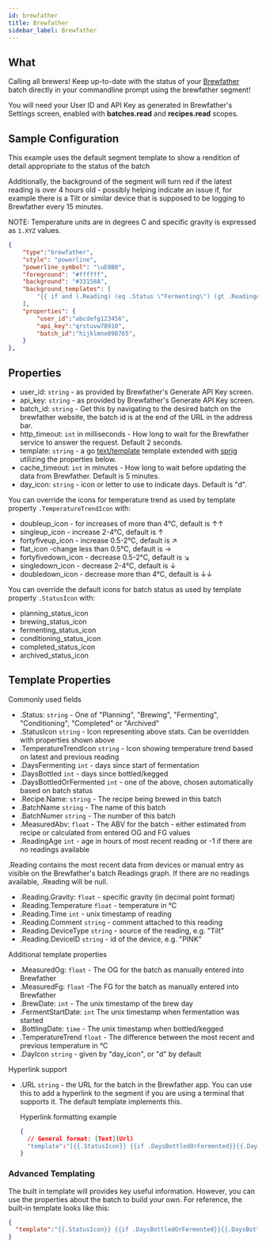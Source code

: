 ```yaml
---
id: brewfather
title: Brewfather
sidebar_label: Brewfather
---
```


## What

Calling all brewers!  Keep up-to-date with the status of your [Brewfather][brewfather] batch directly in your
 commandline prompt using the brewfather segment!

 You will need your User ID and API Key as generated in
 Brewfather's Settings screen, enabled with **batches.read** and **recipes.read** scopes.

## Sample Configuration

This example uses the default segment template to show a rendition of detail appropriate to the status of the batch

Additionally, the background of the segment will turn red if the latest reading is over 4 hours old - possibly helping indicate
an issue if, for example there is a Tilt or similar device that is supposed to be logging to Brewfather every 15 minutes.

NOTE: Temperature units are in degrees C and specific gravity is expressed as `1.XYZ` values.

```json
{
    "type":"brewfather",
    "style": "powerline",
    "powerline_symbol": "\uE0B0",
    "foreground": "#ffffff",
    "background": "#33158A",
    "background_templates": [
        "{{ if and (.Reading) (eq .Status \"Fermenting\") (gt .ReadingAge 4) }}#cc1515{{end}}"
    ],
    "properties": {
        "user_id":"abcdefg123456",
        "api_key":"qrstuvw78910",
        "batch_id":"hijklmno098765",
    }
},
```

## Properties

- user_id: `string` - as provided by Brewfather's Generate API Key screen.
- api_key: `string` - as provided by Brewfather's Generate API Key screen.
- batch_id: `string` - Get this by navigating to the desired batch on the brewfather website,
the batch id is at the end of the URL in the address bar.
- http_timeout: `int` in milliseconds - How long to wait for the Brewfather service to answer the request.  Default 2 seconds.
- template: `string` - a go [text/template][go-text-template] template extended
with [sprig][sprig] utilizing the properties below.
- cache_timeout: `int` in minutes - How long to wait before updating the data from Brewfather.  Default is 5 minutes.
- day_icon: `string` - icon or letter to use to indicate days.  Default is "d".

You can override the icons for temperature trend as used by template property `.TemperatureTrendIcon` with:

- doubleup_icon - for increases of more than 4°C, default is ↑↑
- singleup_icon - increase 2-4°C, default is ↑
- fortyfiveup_icon - increase 0.5-2°C, default is ↗
- flat_icon -change less than 0.5°C, default is →
- fortyfivedown_icon - decrease 0.5-2°C, default is ↘
- singledown_icon - decrease 2-4°C, default is ↓
- doubledown_icon - decrease more than 4°C, default is ↓↓

You can override the default icons for batch status as used by template property `.StatusIcon` with:

- planning_status_icon
- brewing_status_icon
- fermenting_status_icon
- conditioning_status_icon
- completed_status_icon
- archived_status_icon

## Template Properties

Commonly used fields

- .Status: `string` - One of "Planning", "Brewing", "Fermenting", "Conditioning", "Completed" or "Archived"
- .StatusIcon `string` - Icon representing above stats.  Can be overridden with properties shown above
- .TemperatureTrendIcon `string` - Icon showing temperature trend based on latest and previous reading
- .DaysFermenting `int` - days since start of fermentation
- .DaysBottled `int` - days since bottled/kegged
- .DaysBottledOrFermented `int` - one of the above, chosen automatically based on batch status
- .Recipe.Name: `string` - The recipe being brewed in this batch
- .BatchName `string` - The name of this batch
- .BatchNumer `string` - The number of this batch
- .MeasuredAbv: `float` - The ABV for the batch - either estimated from recipe or calculated from entered OG and FG values
- .ReadingAge `int` - age in hours of most recent reading or -1 if there are no readings available
  
.Reading contains the most recent data from devices or manual entry as visible on the Brewfather's batch Readings graph.
If there are no readings available, .Reading will be null.

- .Reading.Gravity: `float` - specific gravity (in decimal point format)
- .Reading.Temperature `float` - temperature in °C
- .Reading.Time `int` - unix timestamp of reading
- .Reading.Comment `string` - comment attached to this reading
- .Reading.DeviceType `string` - source of the reading, e.g. "Tilt"
- .Reading.DeviceID `string` - id of the device, e.g. "PINK"
  
Additional template properties

- .MeasuredOg: `float` - The OG for the batch as manually entered into Brewfather
- .MeasuredFg: `float` -The FG for the batch as manually entered into Brewfather
- .BrewDate: `int` - The unix timestamp of the brew day
- .FermentStartDate: `int` The unix timestamp when fermentation was started
- .BottlingDate: `time` - The unix timestamp when bottled/kegged
- .TemperatureTrend `float` - The difference between the most recent and previous temperature in °C
- .DayIcon `string` - given by "day_icon", or "d" by default

Hyperlink support

- .URL `string` - the URL for the batch in the Brewfather app.  You can use this to add a hyperlink to the segment
if you are using a terminal that supports it.  The default template implements this.

  Hyperlink formatting example

  ````json
  {
    // General format: [Text](Url)
    "template":"[{{.StatusIcon}} {{if .DaysBottledOrFermented}}{{.DaysBottledOrFermented}}d{{end}} {{.Recipe.Name}}]({{.URL}})"
  }

  ````

### Advanced Templating

The built in template will provides key useful information.  However, you can use the properties about the batch
to build your own.  For reference, the built-in template looks like this:

  ````json
  {
    "template":"{{.StatusIcon}} {{if .DaysBottledOrFermented}}{{.DaysBottledOrFermented}}{{.DayIcon}} {{end}}[{{.Recipe.Name}}]({{.URL}}) {{printf \"%.1f\" .MeasuredAbv}}%{{ if and (.Reading) (eq .Status \"Fermenting\")}}: {{printf \"%.3f\" .Reading.Gravity}} {{.Reading.Temperature}}\u00b0 {{.TemperatureTrendIcon}}{{end}}"
  }
  ````

[go-text-template]: https://golang.org/pkg/text/template/
[sprig]: https://masterminds.github.io/sprig/
[brewfather]: http://brewfather.app
